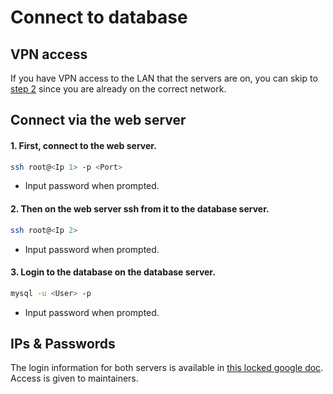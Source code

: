 # Connect to database

## VPN access
If you have VPN access to the LAN that the servers are on, you can skip to [step 2](#2-then-on-the-web-server-ssh-from-it-to-the-database-server) since you are already on the correct network.

## Connect via the web server
#### 1. First, connect to the web server.
```bash
ssh root@<Ip 1> -p <Port>
```
- Input password when prompted.

#### 2. Then on the web server ssh from it to the database server.
```bash
ssh root@<Ip 2>
```
- Input password when prompted.

#### 3. Login to the database on the database server. 
```bash
mysql -u <User> -p
```
- Input password when prompted.

## IPs & Passwords
The login information for both servers is available in [this locked google doc](https://docs.google.com/document/d/1e-FzBbY3JdYLGsp38Va0nXPVGH7eKSYGxgbwL7voolg/edit). Access is given to maintainers.